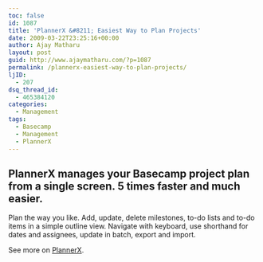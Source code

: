 ```yaml
---
toc: false
id: 1087
title: 'PlannerX &#8211; Easiest Way to Plan Projects'
date: 2009-03-22T23:25:16+00:00
author: Ajay Matharu
layout: post
guid: http://www.ajaymatharu.com/?p=1087
permalink: /plannerx-easiest-way-to-plan-projects/
ljID:
  - 207
dsq_thread_id:
  - 465384120
categories:
  - Management
tags:
  - Basecamp
  - Management
  - PlannerX
---
```

## PlannerX manages your Basecamp project plan from a single screen. 5 times faster and much easier.

Plan the way you like. Add, update, delete milestones, to-do lists and to-do items in a simple outline view. Navigate with keyboard, use shorthand for dates and assignees, update in batch, export and import.

See more on <a title="PlannerX" href="http://plannerx.appsmagnet.com/" target="_blank">PlannerX</a>.
